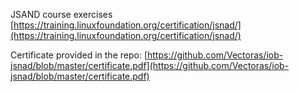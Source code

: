 JSAND course exercises [https://training.linuxfoundation.org/certification/jsnad/](https://training.linuxfoundation.org/certification/jsnad/)

Certificate provided in the repo: [https://github.com/Vectoras/iob-jsnad/blob/master/certificate.pdf](https://github.com/Vectoras/iob-jsnad/blob/master/certificate.pdf)
